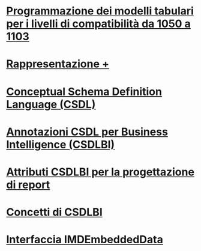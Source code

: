 # [Programmazione dei modelli tabulari per i livelli di compatibilità da 1050 a 1103](tabular-model-programming-for-compatibility-levels-1050-through-1103.md)

# [Rappresentazione +](../../analysis-services/tabular-model-programming-compatibility-levels-1050-1103/representation/connection-representation-tabular.md)
# [Conceptual Schema Definition Language (CSDL)](../../analysis-services/tabular-model-programming-compatibility-levels-1050-1103/conceptual-schema-definition-language-csdl/associationset-element-csdlbi.md)

# [Annotazioni CSDL per Business Intelligence (CSDLBI)](csdl-annotations-for-business-intelligence-csdlbi.md)
# [Attributi CSDLBI per la progettazione di report](csdlbi-attributes-for-report-design.md)
# [Concetti di CSDLBI](csdlbi-concepts.md)
# [Interfaccia IMDEmbeddedData](imdembeddeddata-interface.md)
